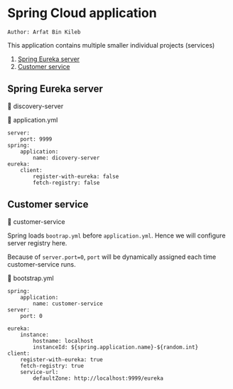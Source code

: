 # Spring Cloud application

    Author: Arfat Bin Kileb

This application contains multiple smaller individual projects (services)

  1. [Spring Eureka server](#spring-eureka-server)
  2. [Customer service](#customer-service)

## Spring Eureka server

:file_folder: discovery-server

:memo: application.yml

    server:
        port: 9999
    spring:
        application:
            name: dicovery-server
    eureka:
        client:
            register-with-eureka: false
            fetch-registry: false

## Customer service

:file_folder: customer-service

Spring loads `bootrap.yml` before `application.yml`. Hence we will configure server registry here.

Because of `server.port=0`, `port` will be dynamically assigned each time customer-service runs.

:memo: bootstrap.yml

    spring:
        application:
            name: customer-service
    server:
        port: 0

    eureka:
        instance:
            hostname: localhost
            instanceId: ${spring.application.name}-${random.int}
    client:
        register-with-eureka: true
        fetch-registry: true
        service-url:
            defaultZone: http://localhost:9999/eureka
